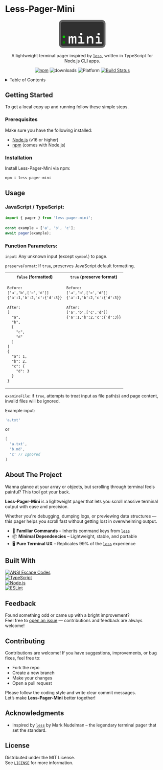 # Less-Pager-Mini

<div align="center">
  <a href="https://github.com/dawsonhuang0/Less-Pager-Mini">
    <img src="logo.svg" alt="Logo" style="width: 30%; height: auto;">
  </a>

  <br />

  <p align="center">
    A lightweight terminal pager inspired by <code><a href="https://github.com/gwsw/less">less</a></code>, written in TypeScript for Node.js CLI apps.  
  </p>

  <!--TODO: ADD LINK AFTER PUBLISH-->
  [![npm](https://img.shields.io/npm/v/less-pager-mini.svg)](https://www.npmjs.com/package/)
  ![downloads](https://img.shields.io/npm/dw/less-pager-mini)
  ![Platform](https://img.shields.io/badge/platform-terminal-black?color=f0f0f0)
  [![Build Status](https://github.com/dawsonhuang0/Less-Pager-Mini/actions/workflows/ci.yml/badge.svg)](https://github.com/dawsonhuang0/Less-Pager-Mini/actions)
</div>

<details>
  <summary>Table of Contents</summary>
  <ol>
    <li>
      <a href="#getting-started">Getting Started</a>
      <ul>
        <li><a href="#prerequisites">Prerequisites</a></li>
        <li><a href="#installation">Installation</a></li>
      </ul>
    </li>
    <li>
      <a href="#usage">Usage</a>
      <ul>
        <li><a href="#function-parameters">Parameters</a></li>
      </ul>
    </li>
    <li>
      <a href="#about-the-project">About The Project</a>
      <ul>
        <li><a href="#built-with">Built With</a></li>
      </ul>
    </li>
    <li><a href="#feedback">Feedback</a></li>
    <li><a href="#contributing">Contributing</a></li>
    <li><a href="#acknowledgments">Acknowledgments</a></li>
    <li><a href="#license">License</a></li>
  </ol>
</details>



## Getting Started

To get a local copy up and running follow these simple steps.

### Prerequisites

Make sure you have the following installed:

- [Node.js](https://nodejs.org/) (v16 or higher)
- [npm](https://www.npmjs.com/) (comes with Node.js)

### Installation

Install Less-Pager-Mini via npm:

```bash
npm i less-pager-mini
```



## Usage

<h3>JavaScript / TypeScript:</h3>

```ts
import { pager } from 'less-pager-mini';

const example = ['a', 'b', 'c'];
await pager(example);
```

### Function Parameters:

<code>input</code>: Any unknown input (except <code>symbol</code>) to page.

<code>preserveFormat</code>: If <code>true</code>, preserves JavaScript default formatting.

<table>
  <tr>
    <th><code>false</code> (formatted)</th>
    <th><code>true</code> (preserve format)</th>
  </tr>
  <tr>
    <td>
<pre>
<code>Before:
['a','b',['c','d']]
{'a':1,'b':2,'c':{'d':3}}<br />
After:
[
  "a",
  "b",
  [
    "c",
    "d"
  ]
]
{
  "a": 1,
  "b": 2,
  "c": {
    "d": 3
  }
}</code>
</pre>
    </td>
    <td style="display: flex;">
<pre>
<code>Before:
['a','b',['c','d']]
{'a':1,'b':2,'c':{'d':3}}<br />
After:
['a','b',['c','d']]
{'a':1,'b':2,'c':{'d':3}}</code>
</pre>
    </td>
  </tr>
</table>

<code>examineFile</code>: if <code>true</code>, attempts to treat input as file path(s) and page content, invalid files will be ignored.

Example input:

```ts
'a.txt'
```

or

```ts
[
  'a.txt',
  'b.md',
  'c' // Ignored
]
```



## About The Project

Wanna glance at your array or objects, but scrolling through terminal feels painful? This tool got your back.  

**Less-Pager-Mini** is a lightweight pager that lets you scroll massive terminal output with ease and precision.  

Whether you're debugging, dumping logs, or previewing data structures — this pager helps you scroll fast without getting lost in overwhelming output.

- 🔁 **Familiar Commands** – Inherits command keys from [`less`](https://github.com/gwsw/less)
- 📦 **Minimal Dependencies** – Lightweight, stable, and portable
- 🖥️ **Pure Terminal UX** – Replicates 99% of the [`less`](https://github.com/gwsw/less) experience

## Built With

[![ANSI Escape Codes](https://img.shields.io/badge/ANSI%20Escape%20Codes-black?style=for-the-badge)](https://en.wikipedia.org/wiki/ANSI_escape_code)  
[![TypeScript](https://img.shields.io/badge/TypeScript-3178C6?logo=typescript&logoColor=white&style=for-the-badge)](https://www.typescriptlang.org/)  
[![Node.js](https://img.shields.io/badge/Node.js-339933?logo=nodedotjs&logoColor=white&style=for-the-badge)](https://nodejs.org/)  
[![ESLint](https://img.shields.io/badge/ESLint-4B32C3?logo=eslint&logoColor=white&style=for-the-badge)](https://eslint.org/)



## Feedback

Found something odd or came up with a bright improvement?  
Feel free to [open an issue](https://github.com/dawsonhuang0/Less-Pager-Mini/issues) — contributions and feedback are always welcome!



## Contributing

Contributions are welcome! If you have suggestions, improvements, or bug fixes, feel free to:

- Fork the repo
- Create a new branch
- Make your changes
- Open a pull request

Please follow the coding style and write clear commit messages.  
Let’s make **Less-Pager-Mini** better together!



## Acknowledgments

- Inspired by <code><a href="https://github.com/gwsw/less">less</a></code> by Mark Nudelman – the legendary terminal pager that set the standard.



## License

Distributed under the MIT License.  
See [`LICENSE`](LICENSE) for more information.

